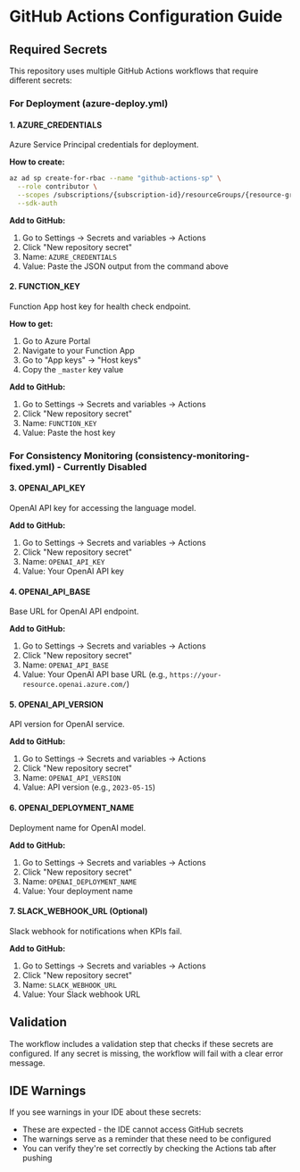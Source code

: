 # GitHub Actions Configuration Guide

## Required Secrets

This repository uses multiple GitHub Actions workflows that require different secrets:

### For Deployment (azure-deploy.yml)

#### 1. AZURE_CREDENTIALS
Azure Service Principal credentials for deployment.

**How to create:**
```bash
az ad sp create-for-rbac --name "github-actions-sp" \
  --role contributor \
  --scopes /subscriptions/{subscription-id}/resourceGroups/{resource-group} \
  --sdk-auth
```

**Add to GitHub:**
1. Go to Settings → Secrets and variables → Actions
2. Click "New repository secret"
3. Name: `AZURE_CREDENTIALS`
4. Value: Paste the JSON output from the command above

#### 2. FUNCTION_KEY
Function App host key for health check endpoint.

**How to get:**
1. Go to Azure Portal
2. Navigate to your Function App
3. Go to "App keys" → "Host keys"
4. Copy the `_master` key value

**Add to GitHub:**
1. Go to Settings → Secrets and variables → Actions
2. Click "New repository secret"
3. Name: `FUNCTION_KEY`
4. Value: Paste the host key

### For Consistency Monitoring (consistency-monitoring-fixed.yml) - Currently Disabled

#### 3. OPENAI_API_KEY
OpenAI API key for accessing the language model.

**Add to GitHub:**
1. Go to Settings → Secrets and variables → Actions
2. Click "New repository secret"
3. Name: `OPENAI_API_KEY`
4. Value: Your OpenAI API key

#### 4. OPENAI_API_BASE
Base URL for OpenAI API endpoint.

**Add to GitHub:**
1. Go to Settings → Secrets and variables → Actions
2. Click "New repository secret"
3. Name: `OPENAI_API_BASE`
4. Value: Your OpenAI API base URL (e.g., `https://your-resource.openai.azure.com/`)

#### 5. OPENAI_API_VERSION
API version for OpenAI service.

**Add to GitHub:**
1. Go to Settings → Secrets and variables → Actions
2. Click "New repository secret"
3. Name: `OPENAI_API_VERSION`
4. Value: API version (e.g., `2023-05-15`)

#### 6. OPENAI_DEPLOYMENT_NAME
Deployment name for OpenAI model.

**Add to GitHub:**
1. Go to Settings → Secrets and variables → Actions
2. Click "New repository secret"
3. Name: `OPENAI_DEPLOYMENT_NAME`
4. Value: Your deployment name

#### 7. SLACK_WEBHOOK_URL (Optional)
Slack webhook for notifications when KPIs fail.

**Add to GitHub:**
1. Go to Settings → Secrets and variables → Actions
2. Click "New repository secret"
3. Name: `SLACK_WEBHOOK_URL`
4. Value: Your Slack webhook URL

## Validation

The workflow includes a validation step that checks if these secrets are configured.
If any secret is missing, the workflow will fail with a clear error message.

## IDE Warnings

If you see warnings in your IDE about these secrets:
- These are expected - the IDE cannot access GitHub secrets
- The warnings serve as a reminder that these need to be configured
- You can verify they're set correctly by checking the Actions tab after pushing